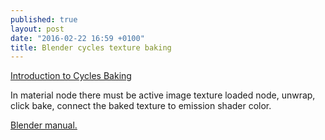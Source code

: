```yaml
---
published: true
layout: post
date: "2016-02-22 16:59 +0100"
title: Blender cycles texture baking
---
```



[Introduction to Cycles Baking](https://www.youtube.com/watch?v=sB09T--_ZvU)

In material node there must be active image texture loaded node, unwrap, click bake, connect the baked texture to emission shader color.

[Blender manual.](https://www.blender.org/manual/render/workflows/bake.html#workflow)
